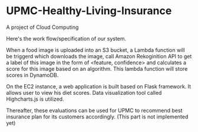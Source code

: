 # UPMC-Healthy-Living-Insurance
A project of Cloud Computing

Here's the work flow/specification of our system.

When a food image is uploaded into an S3 bucket, a Lambda function will be triggerd which downloads the image, call Amazon Rekoginition API to get a label of this image in the form of <feature, confidence> and calculates a score for this image based on an algorithm. This lambda function will store scores in DynamoDB.

On the EC2 instance, a web application is built based on Flask framework. It allows user to view his diet scores. Data visualization tool called Highcharts.js is utilized. 

Thereafter, these evaluations can be used for UPMC to recommend best insurance plan for its customers accordingly. (This part is not implemented yet)
